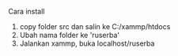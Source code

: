 Cara install
1. copy folder src dan salin ke C:/xammp/htdocs
2. Ubah nama folder ke 'ruserba'
3. Jalankan xammp, buka localhost/ruserba